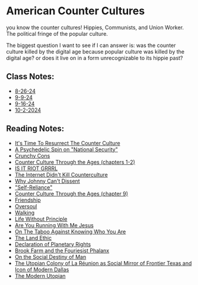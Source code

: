 # American Counter Cultures
you know the counter cultures! Hippies, Communists, and Union Worker. The political fringe of the popular culture.

The biggest question I want to see if I can answer is: was the counter culture killed by the digital age because popular culture was killed by the digital age? or does it live on in a form unrecognizable to its hippie past?

## Class Notes:
* [8-26-24](/Fall%202024/American%20Counter%20Cultures%20(HON-2306G)/8-26-28.md)
* [9-9-24](Notes_9-9-24.md)
* [9-16-24](Notes_9-16-24.md)
* [10-2-2024](Notes_10-2-2024.md)

## Reading Notes:
* [It's Time To Resurrect The Counter Culture](rescountercul.md)
* [A Psychedelic Spin on "National Security"](NationSecSpin.md)
* [Crunchy Cons](CrunchyCons.md)
* [Counter Culture Through the Ages (chapters 1-2)](CTTA_CH1&2.md)
* [IS IT RIOT GRRRL](riotGrrrl.md)
* [The Internet Didn't Kill Counterculture](internetKillCounterculture.md)
* [Why Johnny Can't Dissent](Johnny.md)
* ["Self-Reliance"](selfReliance.md)
* [Counter Culture Through the Ages (chapter 9)](CTTA_CH9.md)
* [Friendship](friendship.md)
* [Oversoul](oversoul.md)
* [Walking](walking.md)
* [Life Without Principle](lifeWithoutPrinciple.md)
* [Are You Running With Me Jesus](RunningJesus.md)
* [On The Taboo Against Knowing Who You Are](TabooAgainst.md)
* [The Land Ethic](LandEthic.md)
* [Declaration of Planetary Rights](planetRights.md)
* [Brook Farm and the Fouriesist Phalanx](Fouriesist.md)
* [On the Social Destiny of Man](socialDestinyMan.md)
* [The Utopian Colony of La Réunion as Social Mirror of Frontier Texas and Icon of Modern Dallas](laReunion.md)
* [The Modern Utopian](theModernUtopian.md)
